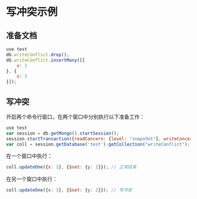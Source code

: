 # 写冲突示例

## 准备文档

```javascript
use test
db.writeConflict.drop();
db.writeConflict.insertMany([{
    x: 1
}, {
    x: 2
}]);
```

## 写冲突

开启两个命令行窗口，在两个窗口中分别执行以下准备工作：

```javascript
use test
var session = db.getMongo().startSession();
session.startTransaction({readConcern: {level: "snapshot"}, writeConcern: {w: "majority"}});
var coll = session.getDatabase('test').getCollection("writeConflict");
```

在一个窗口中执行：

```javascript
coll.updateOne({x: 1}, {$set: {y: 1}}); // 正常结束
```

在另一个窗口中执行：

```javascript
coll.updateOne({x: 1}, {$set: {y: 2}}); // 写冲突
```
